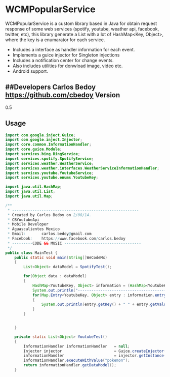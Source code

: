 WCMPopularService
=========


WCMPopularService  is a custom library based in Java for obtain request response of some web services (spotify, youtube, weather api, facebook, twitter, etc), this library generate a List<Object> with a lot of HashMap<Key, Object>, where the key is a enumarator for each service.


  - Includes a interface as handler information for each event.
  - Implements a guice injector for Singleton injections
  - Includes a notification center for change events.
  - Also includes utilities for donwload image, video etc.
  - Android support.

##Developers
    Carlos Bedoy https://github.com/cbedoy
Version
----

0.5


Usage 
-----

``` java
import com.google.inject.Guice;
import com.google.inject.Injector;
import core.common.InformationHandler;
import core.guice.Module;
import services.bing.BingService;
import services.spotify.SpotifyService;
import services.weather.WeatherService;
import services.weather.interfaces.WeatherServiceInformationHandler;
import services.youtube.YoutubeService;
import services.youtube.enums.YoutubeKey;

import java.util.HashMap;
import java.util.List;
import java.util.Map;

/**
 * --------------------------------------------------------
 * Created by Carlos Bedoy on 2/08/14.
 * CBYoutubeApi
 * Mobile Developer
 * Aguascalientes Mexico
 * Email:       carlos.bedoy@gmail.com
 * Facebook:    https://www.facebook.com/carlos.bedoy
 * ---------CODE && MUSIC ----------------------------------
 */
public class MainTest {
    public static void main(String[]WeCodeMx)
    {
        List<Object> dataModel = SpotifyTest();

        for(Object data : dataModel)
        {
            HashMap<YoutubeKey, Object> information = (HashMap<YoutubeKey, Object>) data;
            System.out.println("-------------------------------------------------------");
            for(Map.Entry<YoutubeKey, Object> entry : information.entrySet())
            {
                System.out.println(entry.getKey() + " " + entry.getValue());
            }
        }


    }

    private static List<Object> YoutubeTest()
    {
        InformationHandler informationHandler   = null;
        Injector injector                       = Guice.createInjector(new Module());
        informationHandler                      = injector.getInstance(YoutubeService.class);
        informationHandler.executeWithValue("pokemon");
        return informationHandler.getDataModel();
    }
```
